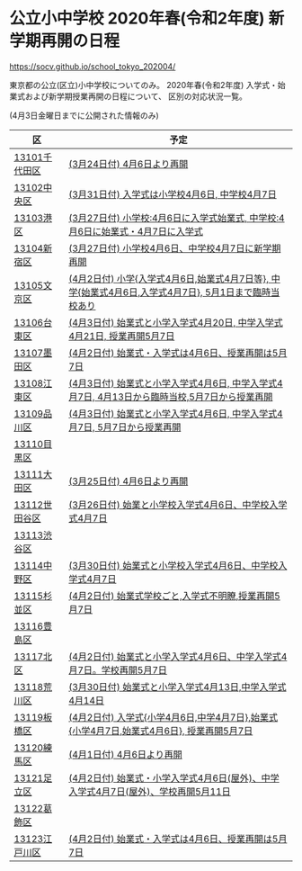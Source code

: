 # 公立小中学校 2020年春(令和2年度) 新学期再開の日程

https://socv.github.io/school_tokyo_202004/

東京都の公立(区立)小中学校についてのみ。
2020年春(令和2年度) 入学式・始業式および新学期授業再開の日程について、
区別の対応状況一覧。

(4月3日金曜日までに公開された情報のみ)

| 区            | 予定    |
| ------------- | ------- |
| [13101千代田区](https://github.com/socv/socv.github.io/issues/1) |[(3月24日付) 4月6日より再開](https://www.city.chiyoda.lg.jp/documents/19363/gakko-shingakkitaio_1.pdf)
| [13102中央区  ](https://github.com/socv/socv.github.io/issues/2) |[(3月31日付) 入学式は小学校4月6日, 中学校4月7日](https://www.city.chuo.lg.jp/kosodate/gakkokyouiku/rinzikyuukou.html)
| [13103港区    ](https://github.com/socv/socv.github.io/issues/3) |[(3月27日付) 小学校:4月6日に入学式始業式, 中学校:4月6日に始業式・4月7日に入学式 ](https://www.city.minato.tokyo.jp/houdou/kuse/koho/press/202003/20200327-3_press.html)
| [13104新宿区  ](https://github.com/socv/socv.github.io/issues/4) |[(3月27日付) 小学校4月6日、中学校4月7日に新学期再開](https://www.city.shinjuku.lg.jp/kodomo/index04_02_0228.html)
| [13105文京区  ](https://github.com/socv/socv.github.io/issues/5) |[(4月2日付) 小学{入学式4月6日,始業式4月7日等}, 中学{始業式4月6日,入学式4月7日}, 5月1日まで臨時当校あり](https://www.city.bunkyo.lg.jp/var/rev0/0196/3400/2020421264.pdf)
| [13106台東区  ](https://github.com/socv/socv.github.io/issues/6) |[(4月3日付) 始業式と小学入学式4月20日, 中学入学式4月21日, 授業再開5月7日](https://www.city.taito.lg.jp/index/kusei/info/corona/gakkou/rinjikyugyo.html)
| [13107墨田区  ](https://github.com/socv/socv.github.io/issues/7) |[(4月2日付) 始業式・入学式は4月6日、授業再開は5月7日](https://www.city.sumida.lg.jp/smph/kosodate_kyouiku/kosodate_site/oshirase/corona_taiou.html)
| [13108江東区  ](https://github.com/socv/socv.github.io/issues/8) |[(4月3日付) 始業式と小学入学式4月6日, 中学入学式4月7日, 4月13日から臨時当校,5月7日から授業再開](https://www.city.koto.lg.jp/056101/kinkyu/0403kikiki.html)
| [13109品川区  ](https://github.com/socv/socv.github.io/issues/9) |[(4月3日付) 始業式と小学入学式4月6日, 中学入学式4月7日, 5月7日から授業再開](https://www.city.shinagawa.tokyo.jp/PC/kuseizyoho/kuseizyoho-koho/kuseizyoho-koho-sonota/20200402181418.html)
| [13110目黒区  ](https://github.com/socv/socv.github.io/issues/10) |
| [13111大田区  ](https://github.com/socv/socv.github.io/issues/11) |[(3月25日付) 4月6日より再開](https://www.city.ota.tokyo.jp/kyouiku/topics/singakki_taiou.html)
| [13112世田谷区](https://github.com/socv/socv.github.io/issues/12) |[(3月26日付) 始業と小学校入学式4月6日、中学校入学式4月7日](https://www.city.setagaya.lg.jp/mokuji/kodomo/004/001/001/d00185302.html)
| [13113渋谷区  ](https://github.com/socv/socv.github.io/issues/13) |
| [13114中野区  ](https://github.com/socv/socv.github.io/issues/14) |[(3月30日付) 始業式と小学校入学式4月6日、中学校入学式4月7日](https://www.city.tokyo-nakano.lg.jp/dept/nakano/d028610.html)
| [13115杉並区  ](https://github.com/socv/socv.github.io/issues/15) |[(4月2日付) 始業式学校ごと,入学式不明瞭,授業再開5月7日](https://www.city.suginami.tokyo.jp/news/r0202/1058784.html)
| [13116豊島区  ](https://github.com/socv/socv.github.io/issues/16) |
| [13117北区    ](https://github.com/socv/socv.github.io/issues/17) |[(4月2日付) 始業式と小学入学式4月6日、中学入学式4月7日。学校再開5月7日](https://www.city.kita.tokyo.jp/k-shidou/kosodate/shogakko/typhoon/020401rinjikyugyo.html)
| [13118荒川区  ](https://github.com/socv/socv.github.io/issues/18) |[(3月30日付) 始業式と小学入学式4月13日,中学入学式4月14日](https://www.city.arakawa.tokyo.jp/kosodate-kyoiku/kyoiku/topics/20200325gakumu.html)
| [13119板橋区  ](https://github.com/socv/socv.github.io/issues/19) |[(4月2日付) 入学式{小学4月6日,中学4月7日},始業式{小学4月7日,始業式4月6日}, 授業再開5月7日](https://www.city.itabashi.tokyo.jp/kyoikuiinkai/gakko/1021963.html)
| [13120練馬区  ](https://github.com/socv/socv.github.io/issues/20) |[(4月1日付) 4月6日より再開](https://www.city.nerima.tokyo.jp/kosodatekyoiku/kyoiku/oshirase/korona.html)
| [13121足立区  ](https://github.com/socv/socv.github.io/issues/21) |[(4月2日付) 始業式・小学入学式4月6日(屋外)、中学入学式4月7日(屋外)、学校再開5月11日](https://www.city.adachi.tokyo.jp/kyoikushido/0228joho.html)
| [13122葛飾区  ](https://github.com/socv/socv.github.io/issues/22) |
| [13123江戸川区](https://github.com/socv/socv.github.io/issues/23) |[(4月2日付) 始業式・入学式は4月6日、授業再開は5月7日](https://www.city.edogawa.tokyo.jp/e068/kosodate/kyoiku/kyouiku/oshirase/rinjikyugyou.html)
